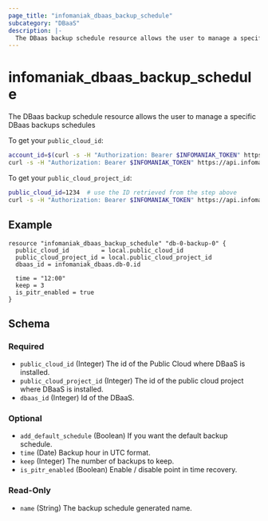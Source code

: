 ```yaml
---
page_title: "infomaniak_dbaas_backup_schedule"
subcategory: "DBaaS"
description: |-
  The DBaas backup schedule resource allows the user to manage a specific DBaas backups schedules
---
```


# infomaniak_dbaas_backup_schedule

The DBaas backup schedule resource allows the user to manage a specific DBaas backups schedules

To get your `public_cloud_id`:
```sh
account_id=$(curl -s -H "Authorization: Bearer $INFOMANIAK_TOKEN" https://api.infomaniak.com/2/profile | jq '.data.preferences.account.current_account_id')
curl -s -H "Authorization: Bearer $INFOMANIAK_TOKEN" https://api.infomaniak.com/1/public_clouds?account_id=$account_id | jq '.data[] | {"name": .customer_name, "cloud_id": .id}'
```

To get your `public_cloud_project_id`:
```sh
public_cloud_id=1234  # use the ID retrieved from the step above
curl -s -H "Authorization: Bearer $INFOMANIAK_TOKEN" https://api.infomaniak.com/1/public_clouds/$public_cloud_id/projects | jq '.data[] | {"name": .name, "project_id": .public_cloud_project_id}'
```

## Example

```hcl
resource "infomaniak_dbaas_backup_schedule" "db-0-backup-0" {
  public_cloud_id         = local.public_cloud_id
  public_cloud_project_id = local.public_cloud_project_id
  dbaas_id = infomaniak_dbaas.db-0.id

  time = "12:00"
  keep = 3
  is_pitr_enabled = true
}

```

## Schema

### Required

- `public_cloud_id` (Integer) The id of the Public Cloud where DBaaS is installed.
- `public_cloud_project_id` (Integer) The id of the public cloud project where DBaaS is installed.
- `dbaas_id` (Integer) Id of the DBaaS.

### Optional

- `add_default_schedule` (Boolean) If you want the default backup schedule.
- `time` (Date) Backup hour in UTC format.
- `keep` (Integer) The number of backups to keep.
- `is_pitr_enabled` (Boolean) Enable / disable point in time recovery. 

### Read-Only

- `name` (String) The backup schedule generated name.

